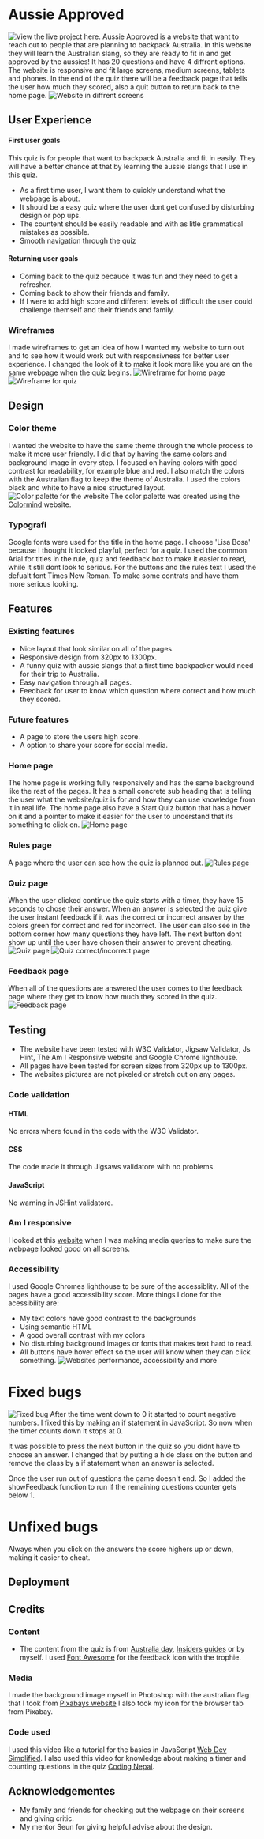 # Aussie Approved
![View the live project here.](länk)
Aussie Approved is a website that want to reach out to people that are planning to backpack Australia. In this website they will learn the Australian slang, so they are ready to fit in and get approved by the aussies!
It has 20 questions and have 4 diffrent options. The website is responsive and fit large screens, medium screens, tablets and phones. In the end of the quiz there will be a feedback page that tells the user how much they scored, also a quit button to return back to the home page.
![Website in diffrent screens](assets/readme-images/responsive.JPG)

## User Experience

#### First user goals
This quiz is for people that want to backpack Australia and fit in easily. They will have a better chance at that by learning the aussie slangs that I use in this quiz.
- As a first time user, I want them to quickly understand what the webpage is about. 
- It should be a easy quiz where the user dont get confused by disturbing design or pop ups.
- The countent should be easily readable and with as litle grammatical mistakes as possible.
- Smooth navigation through the quiz

#### Returning user goals
- Coming back to the quiz becauce it was fun and they need to get a refresher.
- Coming back to show their friends and family.
- If I were to add high score and different levels of difficult the user could challenge themself and their friends and family.

### Wireframes
I made wireframes to get an idea of how I wanted my website to turn out and to see how it would work out with responsivness for better user experience. I changed the look of it to make it look more like you are on the same webpage when the quiz begins.
![Wireframe for home page](assets/readme-images/wireframes.JPG)
![Wireframe for quiz](assets/readme-images/questions-wireframes.JPG)

## Design

### Color theme
I wanted the website to have the same theme through the whole process to make it more user friendly. I did that by having the same colors and background image in every step. I focused on having colors with good contrast for readability, for example blue and red. I also match the colors with the Australian flag to keep the theme of Australia. I used the colors black and white to have a nice structured layout.
![Color palette for the website](assets/readme-images/colors.JPG)
The color palette was created using the [Colormind](https://colormind.io/) website.

### Typografi
Google fonts were used for the title in the home page. I choose 'Lisa Bosa' because I thought it looked playful, perfect for a quiz. I used the common Arial for titles in the rule, quiz and feedback box to make it easier to read, while it still dont look to serious. For the buttons and the rules text I used the defualt font Times New Roman. To make some contrats and have them more serious looking. 

## Features

### Existing features

- Nice layout that look similar on all of the pages.
- Responsive design from 320px to 1300px.
- A funny quiz with aussie slangs that a first time backpacker would need for their trip to Australia.
- Easy navigation through all pages.
- Feedback for user to know which question where correct and how much they scored.
  
### Future features
- A page to store the users high score.
- A option to share your score for social media.

### Home page
The home page is working fully responsively and has the same background like the rest of the pages. It has a small concrete sub heading that is telling the user what the website/quiz is for and how they can use knowledge from it in real life. The home page also have a Start Quiz button that has a hover on it and a pointer to make it easier for the user to understand that its something to click on.
![Home page](assets/readme-images/home-page.JPG)

### Rules page
A page where the user can see how the quiz is planned out.
![Rules page](assets/readme-images/rules-page.JPG)

### Quiz page
When the user clicked continue the quiz starts with a timer, they have 15 seconds to chose their answer. When an answer is selected the quiz give the user instant feedback if it was the correct or incorrect answer by the colors green for correct and red for incorrect. The user can also see in the bottom corner how many questions they have left. The next button dont show up until the user have chosen their answer to prevent cheating.
![Quiz page](assets/readme-images/quiz-page.JPG)
![Quiz correct/incorrect page](assets/readme-images/quiz-correct.JPG)

### Feedback page
When all of the questions are answered the user comes to the feedback page where they get to know how much they scored in the quiz. 
![Feedback page](assets/readme-images/feedback-page.JPG)

## Testing
- The website have been tested with W3C Validator, Jigsaw Validator, Js Hint, The Am I Responsive website and Google Chrome lighthouse.
- All pages have been tested for screen sizes from 320px up to 1300px.
- The websites pictures are not pixeled or stretch out on any pages.
### Code validation
#### HTML
No errors where found in the code with the W3C Validator.
#### CSS
The code made it through Jigsaws validatore with no problems.
#### JavaScript
No warning in JSHint validatore.
### Am I responsive
I looked at this [website](https://ui.dev/amiresponsive?url=https://8000-klaramartinsson-aussie-a-rpeqpg0a1z.us2.codeanyapp.com/index.html) when I was making media queries to make sure the webpage looked good on all screens.

### Accessibility
I used Google Chromes lighthouse to be sure of the accessiblity. All of the pages have a good accessibility score. More things I done for the acessibility are:
- My text colors have good contrast to the backgrounds
- Using semantic HTML
- A good overall contrast with my colors
- No disturbing background images or fonts that makes text hard to read.
- All buttons have hover effect so the user will know when they can click something.
![Websites performance, accessibility and more](assets/readme-images/lighthouse.JPG)

# Fixed bugs
![Fixed bug](assets/readme-images/bug.JPG)
After the time went down to 0 it started to count negative numbers. I fixed this by making an if statement in JavaScript. So now when the timer counts down it stops at 0. 

It was possible to press the next button in the quiz so you didnt have to choose an answer. I changed that by putting a hide class on the button and remove the class by a if statement when an answer is selected. 

Once the user run out of questions the game doesn't end. So I added the showFeedback function to run if the remaining questions counter gets below 1.

# Unfixed bugs
Always when you click on the answers the score highers up or down, making it easier to cheat. 

## Deployment

## Credits
### Content
- The content from the quiz is from [Australia day](https://www.australiaday.com.au/fun-activities/take-the-aussie-slang-quiz/), [Insiders guides](https://insiderguides.com.au/aussie-slang-test/) or by myself. I used [Font Awesome](<https://fontawesome.com/>) for the feedback icon with the trophie.

### Media
I made the background image myself in Photoshop with the australian flag that I took from [Pixabays website](https://pixabay.com/) I also took my icon for the browser tab from Pixabay.

### Code used
I used this video like a tutorial for the basics in JavaScript [Web Dev Simplified](https://www.youtube.com/watch?v=riDzcEQbX6k). I also used this video for knowledge about making a timer and counting questions in the quiz [Coding Nepal](https://www.youtube.com/watch?v=WUBhpSRS_fk&t=0s).

## Acknowledgementes
- My family and friends for checking out the webpage on their screens and giving critic.
- My mentor Seun for giving helpful advise about the design.
